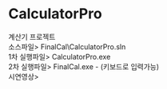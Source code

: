 # CalculatorPro
계산기 프로젝트\
소스파일> FinalCal\CalculatorPro.sln\
1차 실행파일> CalculatorPro.exe \
2차 실행파일> FinalCal.exe - (키보드로 입력가능)\
시연영상> 
